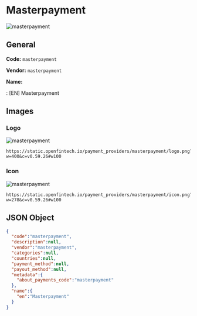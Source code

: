 
# Masterpayment 
![masterpayment](https://static.openfintech.io/payment_providers/masterpayment/logo.png?w=400&c=v0.59.26#w100)  

## General 
 
**Code:** `masterpayment` 
 
**Vendor:** `masterpayment` 
 
**Name:** 
 
:	[EN] Masterpayment 
 

## Images 

### Logo 
 
![masterpayment](https://static.openfintech.io/payment_providers/masterpayment/logo.png?w=400&c=v0.59.26#w100)  

```
https://static.openfintech.io/payment_providers/masterpayment/logo.png?w=400&c=v0.59.26#w100
```  

### Icon 
 
![masterpayment](https://static.openfintech.io/payment_providers/masterpayment/icon.png?w=278&c=v0.59.26#w100)  

```
https://static.openfintech.io/payment_providers/masterpayment/icon.png?w=278&c=v0.59.26#w100
```  

## JSON Object 

```json
{
  "code":"masterpayment",
  "description":null,
  "vendor":"masterpayment",
  "categories":null,
  "countries":null,
  "payment_method":null,
  "payout_method":null,
  "metadata":{
    "about_payments_code":"masterpayment"
  },
  "name":{
    "en":"Masterpayment"
  }
}
```  
